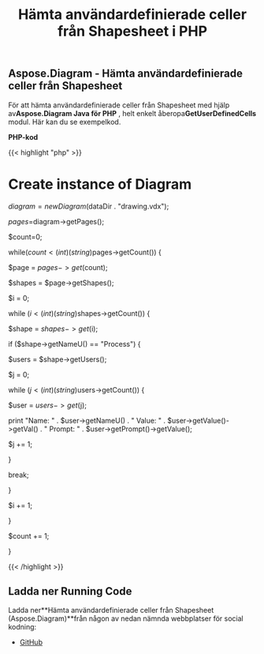 ﻿---
title: Hämta användardefinierade celler från Shapesheet i PHP
type: docs
weight: 30
url: /sv/java/retrieve-user-defined-cells-from-shapesheet-in-php/
---
## **Aspose.Diagram - Hämta användardefinierade celler från Shapesheet**
 För att hämta användardefinierade celler från Shapesheet med hjälp av**Aspose.Diagram Java för PHP** , helt enkelt åberopa**GetUserDefinedCells** modul. Här kan du se exempelkod.

**PHP-kod**

{{< highlight "php" >}}

 # Create instance of Diagram

$diagram=new Diagram($dataDir . "drawing.vdx");

$pages=$diagram->getPages();

$count=0;

while($count<(int)(string)$pages->getCount()) {

$page = $pages->get($count);

$shapes = $page->getShapes();

$i = 0;

while ($i<(int)(string)$shapes->getCount()) {

$shape = $shapes->get($i);

if ($shape->getNameU() == "Process") {

$users = $shape->getUsers();

$j = 0;

while ($j<(int)(string)$users->getCount()) {

$user = $users->get($j);

print "Name: " . $user->getNameU() . " Value: " . $user->getValue()->getVal() . " Prompt: " . $user->getPrompt()->getValue();

$j += 1;

}

break;

}

$i += 1;

}

$count += 1;

}

{{< /highlight >}}
## **Ladda ner Running Code**
 Ladda ner**Hämta användardefinierade celler från Shapesheet (Aspose.Diagram)**från någon av nedan nämnda webbplatser för social kodning:

- [GitHub](https://github.com/asposediagram/Aspose.Diagram-for-Java/blob/master/Plugins/Aspose_Diagram_Java_for_PHP/src/aspose/diagram/WorkingwithUserdefinedCells/GetUserDefinedCells.php)
